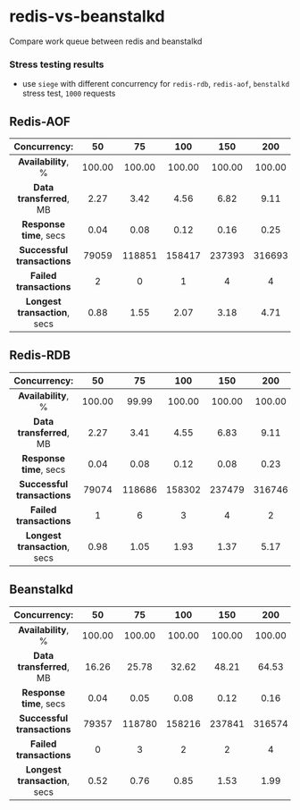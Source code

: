 # redis-vs-beanstalkd
Compare work queue between redis and beanstalkd

### Stress testing results

- use `siege` with different concurrency for `redis-rdb`, `redis-aof`, `benstalkd` stress test, `1000` requests

## Redis-AOF

|         Concurrency:          | **50** | **75** | **100** | **150** | **200** | **250** |
|:-----------------------------:|:------:|:-------:|:-------:|:-------:|:-------:|:-------:|
|      **Availability**, %      | 100.00  | 100.00  | 100.00  | 100.00  | 100.00  | 100.00  |
|   **Data transferred**, MB    |  2.27  |  3.42   |  4.56   |  6.82   |  9.11   |  11.37  |
|    **Response time**, secs    |  0.04  |  0.08   |  0.12   |  0.16   |  0.25   |  0.28   |
|  **Successful transactions**  | 79059   | 118851  | 158417  | 237393  | 316693  | 395626  |
|    **Failed transactions**    |   2    |    0    |    1    |    4    |    4    |    8    |
| **Longest transaction**, secs |  0.88  |  1.55   |  2.07   |  3.18   |  4.71   |  6.21   |

## Redis-RDB

|         Concurrency:          | **50** | **75** | **100** | **150** | **200** | **250** |
|:-----------------------------:|:------:|:-------:|:-------:|:-------:|:-------:|:-------:|
|      **Availability**, %      | 100.00  | 99.99  | 100.00  | 100.00  | 100.00  | 100.00  |
|   **Data transferred**, MB    |  2.27  |  3.41   |  4.55   |  6.83   |  9.11   |  11.40  |
|    **Response time**, secs    |  0.04  |  0.08   |  0.12   |  0.08   |  0.23   |  0.28   |
|  **Successful transactions**  | 79074   | 118686  | 158302  | 237479  | 316746  | 396002  |
|    **Failed transactions**    |   1    |    6    |    3    |    4    |    2    |    5    |
| **Longest transaction**, secs |  0.98  |  1.05   |  1.93   |  1.37   |  5.17   |  5.56   |

## Beanstalkd

|         Concurrency:          | **50** | **75** | **100** | **150** | **200** | **250** |
|:-----------------------------:|:------:|:-------:|:-------:|:-------:|:-------:|:-------:|
|      **Availability**, %      | 100.00  | 100.00  | 100.00  | 100.00  | 100.00  | 100.00  |
|   **Data transferred**, MB    |  16.26  |  25.78  |  32.62  |  48.21  |  64.53  |  78.82  |
|    **Response time**, secs    |  0.04  |  0.05   |  0.08   |  0.12   |  0.16   |  0.21   |
|  **Successful transactions**  |  79357  | 118780  | 158216  | 237841  | 316574  | 395679  |
|    **Failed transactions**    |   0    |    3    |    2    |    2    |    4    |    10    |
| **Longest transaction**, secs |  0.52  |  0.76   |  0.85   |  1.53   |  1.99   |  2.69   |
